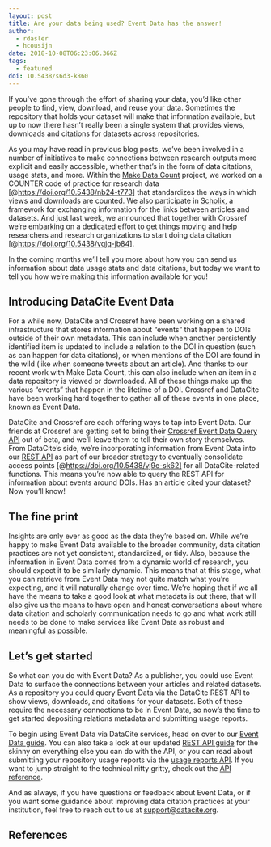 ```yaml
---
layout: post
title: Are your data being used? Event Data has the answer!
author:
  - rdasler
  - hcousijn
date: 2018-10-08T06:23:06.366Z
tags:
  - featured
doi: 10.5438/s6d3-k860
---
```

If you’ve gone through the effort of sharing your data, you’d like other people to find, view, download, and reuse your data. Sometimes the repository that holds your dataset will make that information available, but up to now there hasn’t really been a single system that provides views, downloads and citations for datasets across repositories.

As you may have read in previous blog posts, we’ve been involved in a number of initiatives to make connections between research outputs more explicit and easily accessible, whether that’s in the form of data citations, usage stats, and more. Within the [Make Data Count](https://makedatacount.org/) project, we worked on a COUNTER code of practice for research data [@https://doi.org/10.5438/nb24-t773] that standardizes the ways in which views and downloads are counted. We also participate in [Scholix](http://scholix.org), a framework for exchanging information for the links between articles and datasets. And just last week, we announced that together with Crossref we’re embarking on a dedicated effort to get things moving and help researchers and research organizations to start doing data citation [@https://doi.org/10.5438/vqjq-jb84].

In the coming months we’ll tell you more about how you can send us information about data usage stats and data citations, but today we want to tell you how we’re making this information available for you! 

## Introducing DataCite Event Data
For a while now, DataCite and Crossref have been working on a shared infrastructure that stores information about “events” that happen to DOIs outside of their own metadata. This can include when another persistently identified item is updated to include a relation to the DOI in question (such as can happen for data citations), or when mentions of the DOI are found in the wild (like when someone tweets about an article). And thanks to our recent work with Make Data Count, this can also include when an item in a data repository is viewed or downloaded. All of these things make up the various “events” that happen in the lifetime of a DOI. Crossref and DataCite have been working hard together to gather all of these events in one place, known as Event Data. 

DataCite and Crossref are each offering ways to tap into Event Data. Our friends at Crossref are getting set to bring their [Crossref Event Data Query API](https://www.eventdata.crossref.org/guide/index.html) out of beta, and we’ll leave them to tell their own story themselves. From DataCite’s side, we’re incorporating information from Event Data into our [REST API](https://support.datacite.org/docs/api) as part of our broader strategy to eventually consolidate access points [@https://doi.org/10.5438/vj9e-sk62] for all DataCite-related functions. This means you’re now able to query the REST API for information about events around DOIs. Has an article cited your dataset? Now you’ll know! 


## The fine print
Insights are only ever as good as the data they’re based on. While we’re happy to make Event Data available to the broader community, data citation practices are not yet consistent, standardized, or tidy. Also, because the information in Event Data comes from a dynamic world of research, you should expect it to be similarly dynamic. This means that at this stage, what you can retrieve from Event Data may not quite match what you’re expecting, and it will naturally change over time. We’re hoping that if we all have the means to take a good look at what metadata is out there, that will also give us the means to have open and honest conversations about where data citation and scholarly communication needs to go and what work still needs to be done to make services like Event Data as robust and meaningful as possible. 

## Let’s get started
So what can you do with Event Data? As a publisher, you could use Event Data to surface the connections between your articles and related datasets. As a repository you could query Event Data via the DataCite REST API to show views, downloads, and citations for your datasets. Both of these require the necessary connections to be in Event Data, so now’s the time to get started depositing relations metadata and submitting usage reports. 

To begin using Event Data via DataCite services, head on over to our [Event Data guide](https://support.datacite.org/docs/eventdata-guide). You can also take a look at our updated [REST API guide](https://support.datacite.org/docs/api) for the skinny on everything else you can do with the API, or you can read about submitting your repository usage reports via the [usage reports API](https://support.datacite.org/docs/usage-reports-api-guide). If you want to jump straight to the technical nitty gritty, check out the [API reference](https://support.datacite.org/reference). 

And as always, if you have questions or feedback about Event Data, or if you want some guidance about improving data citation practices at your institution, feel free to reach out to us at support@datacite.org. 

## References
